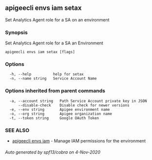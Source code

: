 ## apigeecli envs iam setax

Set Analytics Agent role for a SA on an environment

### Synopsis

Set Analytics Agent role for a SA an Environment

```
apigeecli envs iam setax [flags]
```

### Options

```
  -h, --help          help for setax
  -n, --name string   Service Account Name
```

### Options inherited from parent commands

```
  -a, --account string   Path Service Account private key in JSON
      --disable-check    Disable check for newer versions
  -e, --env string       Apigee environment name
  -o, --org string       Apigee organization name
  -t, --token string     Google OAuth Token
```

### SEE ALSO

* [apigeecli envs iam](apigeecli_envs_iam.md)	 - Manage IAM permissions for the environment

###### Auto generated by spf13/cobra on 4-Nov-2020
